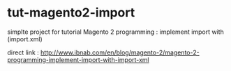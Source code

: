 # tut-magento2-import

simplte project for tutorial Magento 2 programming : implement import with (import.xml)

direct link :  http://www.ibnab.com/en/blog/magento-2/magento-2-programming-implement-import-with-import-xml

